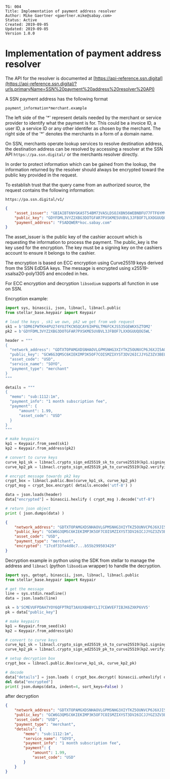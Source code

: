 ```
TG: 004
Title: Implementation of payment address resolver
Author: Mike Gaertner <gaertner.mike@sabay.com>
Status: Active
Created: 2019-09-05
Updated: 2019-09-05
Version 1.0.0
```

Implementation of payment address resolver
==========================================


The API for the resolver is documented at [https://api-reference.ssn.digital](https://api-reference.ssn.digital/?urls.primaryName=SSN%20payment%20address%20resolver%20API)


A SSN payment address has the following format

`payment_information*merchant.example`

The left side of the '\*' represent details needed by the merchant or service provider to identify what the payment is for. This could be a invoice ID, a user ID, a service ID or any other identifer as chosen by the merchant. The right side of the '\*' denotes the merchants in a form of a domain name.

On SSN, merchants operate lookup services to resolve destination address, the destination address can be resolved by accessing a resolver at the SSN API `https://pa.ssn.digital/` or the merchants resolver directly.

In order to protect information which can be gained from the lookup, the information returned by the resolver should always be encrypted toward the public key provided in the request.

To establish trust that the query came from an authorized source, the request contains the following information:

`https://pa.ssn.digital/v1/`

```json
{
    "asset_issuer": "GBIAIBT6NYGKA5T54BM73VA5LDSOJXBN56WEBNBFU77FTF6YMV2SP3CF",
    "public_key": "GDYFDML3VYZ2XBG3DOTGFAR7PXSKME5UVBVL3JFBOF7LXXOGUUQOG5WL",
    "payment_address": "FSADQWER*koc.sabay.com"
}
```

The asset_issuer is the public key of the cashier account which is requesting the information to process the payment. The public_key is the key used for the encryption. The key must be a signing key on the cashiers account to ensure it belongs to the cashier.

The encryption is based on ECC encryption using Curve25519 keys derived from the SSN EdDSA keys. The message is encrypted using x25519-xsalsa20-poly1305 and encoded in hex.


For ECC encryption and decryption `libsodium` supports all function in use on SSN.

Encryption example:

```python {.line-numbers}
import sys, binascii, json, libnacl, libnacl.public
from stellar_base.keypair import Keypair

# load the keys , sk1 we own, pk2 we get from web request
sk1 = b'SDM6IPWTKH4PU274YUJTKCNSQCAY6IHP6LTM6FCKJS535GEWKXSZTOM2'
pk2 = b'GDYFDML3VYZ2XBG3DOTGFAR7PXSKME5UVBVL3JFBOF7LXXOGUUQOG5WL'

header = """
{
  "network_address": "GDTXTOPAMGXDSNHAOVLGPMSNHG3XIYTKZ5OUNVCP6J6XJI5AGMHSK3EP", 
  "public_key": "GCW6G3QMSC6KIEKIMP3K5OF7COISMZIXYST3DV26ICJJYGZ3ZV3BELXW", 
  "asset_code": "USD", 
  "service_name": "SOYO",
  "payment_type": "merchant"
}
"""

details = """
{ 
  "memo": "sub:1112:1m",
  "payment_info": "1 month subscription fee",
  "payment": {
      "amount": 1.99, 
      "asset_code": "USD"
  }
}
"""

# make keypairs
kp1 = Keypair.from_seed(sk1)
kp2 = Keypair.from_address(pk2)

# convert to curve keys
curve_kp1_sk = libnacl.crypto_sign_ed25519_sk_to_curve25519(kp1.signing_key.to_bytes() )
curve_kp2_pk = libnacl.crypto_sign_ed25519_pk_to_curve25519(kp2.verifying_key.to_bytes() )

# encrypt message towards pk2 key
crypt_box = libnacl.public.Box(curve_kp1_sk, curve_kp2_pk)
crypt_msg = crypt_box.encrypt( details.encode('utf-8') )

data = json.loads(header)
data["encrypted"] = binascii.hexlify ( crypt_msg ).decode("utf-8")

# return json object
print ( json.dumps(data) )
```


```json
{
    "network_address": "GDTXTOPAMGXDSNHAOVLGPMSNHG3XIYTKZ5OUNVCP6J6XJI5AGMHSK3EP",
    "public_key": "GCW6G3QMSC6KIEKIMP3K5OF7COISMZIXYST3DV26ICJJYGZ3ZV3BELXW",
    "asset_code": "USD",
    "payment_type": "merchant",
    "encrypted": "17cdf33fe4d8c7...b55b299503429"
}
```

Decryption example in python using the SDK from stellar to manage the address and `libnacl` (python `libsodium` wrapper) to handle the decryption.

```python {.line-numbers}
import sys, getopt, binascii, json, libnacl, libnacl.public
from stellar_base.keypair import Keypair

# get the message
line = sys.stdin.readline()
data = json.loads(line)

sk = b'SCMEVUFPDAH7YOY6QFPTRQT3AXUXBHBYCLI7CEWVEF7IBJK6ZXKP6VV5'
pk = data["public_key"]

# make keypairs
kp1 = Keypair.from_seed(sk)
kp2 = Keypair.from_address(pk)

# convert to curve keys
curve_kp1_sk = libnacl.crypto_sign_ed25519_sk_to_curve25519(kp1.signing_key.to_bytes() )
curve_kp2_pk = libnacl.crypto_sign_ed25519_pk_to_curve25519(kp2.verifying_key.to_bytes() )

# setup decryption box
crypt_box = libnacl.public.Box(curve_kp1_sk, curve_kp2_pk)

# decode
data["details"] = json.loads ( crypt_box.decrypt( binascii.unhexlify( data["encrypted"] ) ).decode("utf-8") )
del data["encrypted"] 
print( json.dumps(data, indent=4, sort_keys=False) )
```

after decryption

```json
{
    "network_address": "GDTXTOPAMGXDSNHAOVLGPMSNHG3XIYTKZ5OUNVCP6J6XJI5AGMHSK3EP",
    "public_key": "GCW6G3QMSC6KIEKIMP3K5OF7COISMZIXYST3DV26ICJJYGZ3ZV3BELXW",
    "asset_code": "USD",
    "payment_type": "merchant",
    "details": {
        "memo": "sub:1112:1m",
        "service_name": "SOYO",
        "payment_info": "1 month subscription fee",
        "payment": {
            "amount": 1.99,
            "asset_code": "USD"
        }
    }
}
```